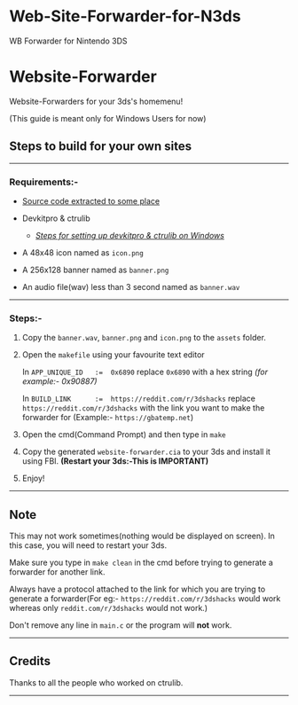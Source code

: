 # Web-Site-Forwarder-for-N3ds
WB Forwarder for Nintendo 3DS 

# Website-Forwarder
Website-Forwarders for your 3ds's homemenu!

(This guide is meant only for Windows Users for now)

## Steps to build for your own sites

-----------

### Requirements:-
  * [Source code extracted to some place](https://github.com/Pirater12/Website-Forwarder/archive/master.zip)	

  * Devkitpro & ctrulib
    * [*Steps for setting up devkitpro & ctrulib on Windows*](https://www.3dbrew.org/wiki/Setting_up_Development_Environment#Windows)

  * A 48x48 icon named as `icon.png`
  
  * A 256x128 banner named as `banner.png`
  
  * An audio file(wav) less than 3 second named as `banner.wav`

-----------

### Steps:-
1. Copy the `banner.wav`, `banner.png` and `icon.png` to the `assets` folder.

2. Open the `makefile` using your favourite text editor
  
    In `APP_UNIQUE_ID   :=  0x6890` replace `0x6890` with a hex string *(for example:- 0x90887)*
    
    In `BUILD_LINK		:=  https://reddit.com/r/3dshacks` replace `https://reddit.com/r/3dshacks` with the link you want to make the forwarder for (Example:- `https://gbatemp.net`)  

3. Open the cmd(Command Prompt) and then type in `make` 

4. Copy the generated `website-forwarder.cia` to your 3ds and install it using FBI. **(Restart your 3ds:-This is IMPORTANT)**

5. Enjoy!

-----------

## Note

This may not work sometimes(nothing would be displayed on screen). In this case, you will need to restart your 3ds.

Make sure you type in `make clean` in the cmd before trying to generate a forwarder for another link.

Always have a protocol attached to the link for which you are trying to generate a forwarder(For eg:- `https://reddit.com/r/3dshacks` would work whereas only `reddit.com/r/3dshacks` would not work.)

Don't remove any line in `main.c` or the program will **not** work.

-----------

## Credits

Thanks to all the people who worked on ctrulib.

----------
